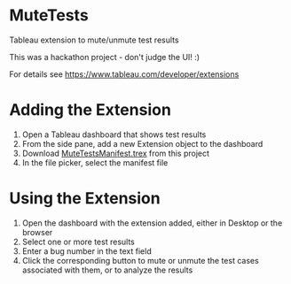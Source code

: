 # MuteTests
Tableau extension to mute/unmute test results

This was a hackathon project - don't judge the UI! :)

For details see https://www.tableau.com/developer/extensions

# Adding the Extension
1. Open a Tableau dashboard that shows test results
1. From the side pane, add a new Extension object to the dashboard
1. Download [MuteTestsManifest.trex](https://brianrushton.github.io/MuteTests/MuteTestsManifest.trex) from this project
1. In the file picker, select the manifest file

# Using the Extension
1. Open the dashboard with the extension added, either in Desktop or the browser
1. Select one or more test results
1. Enter a bug number in the text field
1. Click the corresponding button to mute or unmute the test cases associated with them, or to analyze the results
